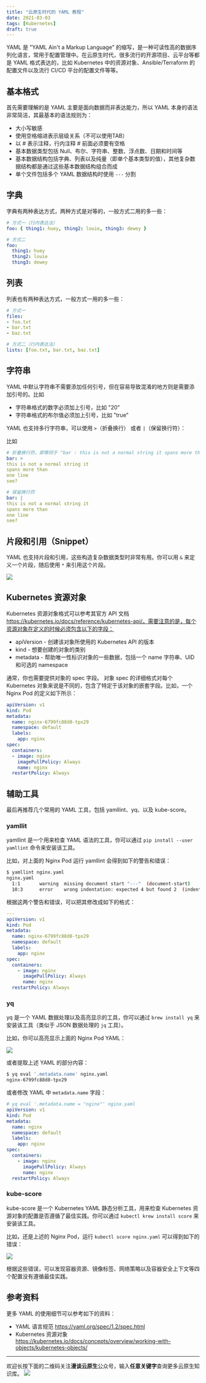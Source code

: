 ```yaml
---
title: "云原生时代的 YAML 教程"
date: 2021-03-03
tags: [Kubernetes]
draft: true
---
```


YAML 是 "YAML Ain't a Markup Language" 的缩写，是一种可读性高的数据序列化语言，常用于配置管理中。在云原生时代，很多流行的开源项目、云平台等都是 YAML 格式表达的，比如 Kubernetes 中的资源对象、Ansible/Terraform 的配置文件以及流行 CI/CD 平台的配置文件等等。

## 基本格式

首先需要理解的是 YAML 主要是面向数据而非表达能力，所以 YAML 本身的语法非常简洁，其最基本的语法规则为：

* 大小写敏感
* 使用空格缩进表示层级关系（不可以使用TAB）
* 以 # 表示注释，行内注释 # 前面必须要有空格
* 基本数据类型包括 Null、布尔、字符串、整数、浮点数、日期和时间等
* 基本数据结构包括字典、列表以及纯量（即单个基本类型的值），其他复杂数据结构都是通过这些基本数据结构组合而成
* 单个文件包括多个 YAML 数据结构时使用 `---` 分割

## 字典

字典有两种表达方式，两种方式是对等的，一般方式二用的多一些：

```yaml
# 方式一（行内表达法）
foo: { thing1: huey, thing2: louie, thing3: dewey }

# 方式二
foo:
  thing1: huey
  thing2: louie
  thing3: dewey
```

## 列表

列表也有两种表达方式，一般方式一用的多一些：

```yaml
# 方式一
files:
- foo.txt
- bar.txt
- baz.txt

# 方式二（行内表达法）
lists: [foo.txt, bar.txt, baz.txt]
```

## 字符串

YAML 中默认字符串不需要添加任何引号，但在容易导致混淆的地方则是需要添加引号的。比如

* 字符串格式的数字必须加上引号，比如 "20"
* 字符串格式的布尔值必须加上引号，比如 "true"

YAML 也支持多行字符串，可以使用 `>`（折叠换行） 或者 `|`（保留换行符）：

比如
```yaml
# 折叠换行符，即等同于 "bar : this is not a normal string it spans more than one line see?"
bar: >
this is not a normal string it
spans more than
one line
see?

# 保留换行符
bar: |
this is not a normal string it
spans more than
one line
see?
```

## 片段和引用（Snippet）

YAML 也支持片段和引用，这些构造复杂数据类型时非常有用。你可以用 `&` 来定义一个片段，随后使用 `*` 来引用这个片段。

![](2021-02-28-11-37-02.png)

## Kubernetes 资源对象

Kubernetes 资源对象格式可以参考其官方 API 文档 https://kubernetes.io/docs/reference/kubernetes-api/。需要注意的是，每个资源对象在定义的时候必须包含以下的字段：

* apiVersion - 创建该对象所使用的 Kubernetes API 的版本
* kind - 想要创建的对象的类别
* metadata - 帮助唯一性标识对象的一些数据，包括一个 name 字符串、UID 和可选的 namespace

通常，你也需要提供对象的 spec 字段。 对象 spec 的详细格式对每个 Kubernetes 对象来说是不同的，包含了特定于该对象的嵌套字段。比如，一个 Nginx Pod 的定义如下所示：

```yaml
apiVersion: v1
kind: Pod
metadata:
  name: nginx-6799fc88d8-tpx29
  namespace: default
  labels:
    app: nginx
spec:
  containers:
  - image: nginx
    imagePullPolicy: Always
    name: nginx
  restartPolicy: Always
```

## 辅助工具

最后再推荐几个常用的 YAML 工具，包括 yamllint、yq、以及 kube-score。

### yamllit

yamllint 是一个用来检查 YAML 语法的工具，你可以通过 `pip install --user yamllint` 命令来安装该工具。

比如，对上面的 Nginx Pod 运行 yamllint 会得到如下的警告和错误：

```sh
$ yamllint nginx.yaml
nginx.yaml
  1:1       warning  missing document start "---"  (document-start)
  10:3      error    wrong indentation: expected 4 but found 2  (indentation)
```

根据这两个警告和错误，可以把其修改成如下的格式：

```yaml
---
apiVersion: v1
kind: Pod
metadata:
  name: nginx-6799fc88d8-tpx29
  namespace: default
  labels:
    app: nginx
spec:
  containers:
    - image: nginx
      imagePullPolicy: Always
      name: nginx
  restartPolicy: Always
```

### yq

yq 是一个 YAML 数据处理以及高亮显示的工具，你可以通过 `brew install yq` 来安装该工具（类似于 JSON 数据处理的 `jq` 工具）。

比如，你可以高亮显示上面的 Nginx Pod YAML：

![](2021-02-28-11-37-19.png)

或者提取上述 YAML 的部分内容：

```sh
$ yq eval '.metadata.name' nginx.yaml
nginx-6799fc88d8-tpx29
```

或者修改 YAML 中 `metadata.name` 字段：

```yaml
# yq eval '.metadata.name = "nginx"' nginx.yaml
apiVersion: v1
kind: Pod
metadata:
  name: nginx
  namespace: default
  labels:
    app: nginx
spec:
  containers:
    - image: nginx
      imagePullPolicy: Always
      name: nginx
  restartPolicy: Always
```

### kube-score

kube-score 是一个 Kubernetes YAML 静态分析工具，用来检查 Kubernetes 资源对象的配置是否遵循了最佳实践。你可以通过 `kubectl krew install score` 来安装该工具。

比如，还是上述的 Nginx Pod，运行 `kubectl score nginx.yaml` 可以得到如下的错误：

![](2021-02-28-11-37-34.png)

根据这些错误，可以发现容器资源、镜像标签、网络策略以及容器安全上下文等四个配置没有遵循最佳实践。

## 参考资料

更多 YAML 的使用细节可以参考如下的资料：

* YAML 语言规范 https://yaml.org/spec/1.2/spec.html
* Kubernetes 资源对象 https://kubernetes.io/docs/concepts/overview/working-with-objects/kubernetes-objects/

---

欢迎长按下面的二维码关注**漫谈云原生**公众号，输入**任意关键字**查询更多云原生知识库。
![](https://feisky.xyz/assets/mp.png)
